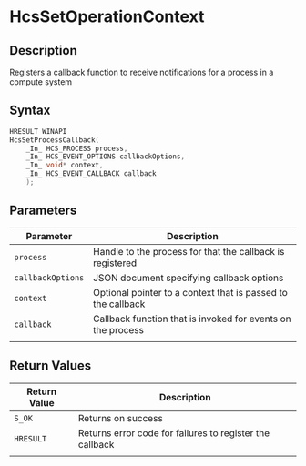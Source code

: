 # HcsSetOperationContext

## Description

Registers a callback function to receive notifications for a process in a compute system

## Syntax

```cpp
HRESULT WINAPI
HcsSetProcessCallback(
    _In_ HCS_PROCESS process,
    _In_ HCS_EVENT_OPTIONS callbackOptions,
    _In_ void* context,
    _In_ HCS_EVENT_CALLBACK callback
    );
```

## Parameters

|Parameter     |Description|
|---|---|
|`process`| Handle to the process for that the callback is registered|
|`callbackOptions`| JSON document specifying callback options|
|`context`| Optional pointer to a context that is passed to the callback|
|`callback`| Callback function that is invoked for events on the process|
|    |    |

## Return Values

|Return Value | Description|
|---|---|
|`S_OK`| Returns on success|
|`HRESULT`| Returns error code for failures to register the callback|
|     |     |
